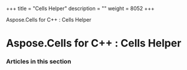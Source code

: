 +++
title = "Cells Helper" 
description = "" 
weight = 8052 
+++

Aspose.Cells for C++ : Cells Helper  

# Aspose.Cells for C++ : Cells Helper


### Articles in this section

           

